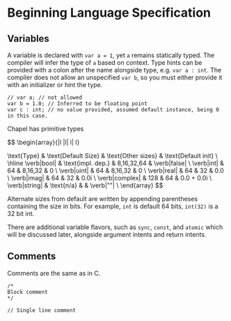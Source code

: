 # Beginning Language Specification

## Variables

A variable is declared with `var a = 1`, yet `a` remains statically typed. The compiler will infer the type of `a` based on context. Type hints can be provided with a colon after the name alongside type, e.g. `var a : int`. The compiler does not allow an unspecified `var b`, so you must either provide it with an initializer or hint the type. 

```chapel
// var a; // not allowed
var b = 1.0; // Inferred to be floating point
var c : int; // no value provided, assumed default instance, being 0 in this case. 
```

Chapel has primitive types 


$$
\begin{array}{|l |l| l| l}

\text{Type} & \text{Default Size} & \text{Other sizes} & \text{Default init} \\
\hline
\verb|bool| & \text{impl. dep.} & 8,16,32,64 & \verb|false| \\
\verb|int| & 64 & 8,16,32 & 0 \\
\verb|uint| & 64 & 8,16,32 & 0 \\
\verb|real| & 64 & 32 & 0.0 \\
\verb|imag| & 64 & 32 & 0.0i \\
\verb|complex| & 128 & 64 & 0.0 + 0.0i \\
\verb|string| & \text{n/a} &  & \verb|""| \\
\end{array}
$$

Alternate sizes from default are written by appending parentheses containing the size in bits. For example, `int` is default 64 bits, `int(32)` is a 32 bit int. 

There are additional variable flavors, such as `sync`, `const`, and `atomic` which will be discussed later, alongside argument intents and return intents. 

## Comments

Comments are the same as in C. 

```
/*
Block comment
*/

// Single line comment
```